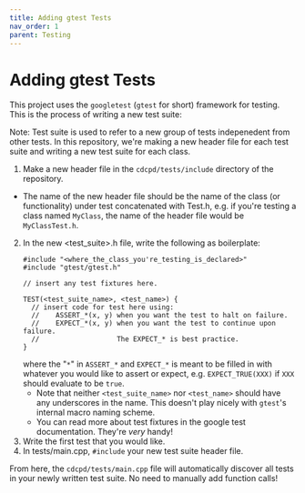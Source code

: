 ```yaml
---
title: Adding gtest Tests
nav_order: 1
parent: Testing
---
```


# Adding gtest Tests

This project uses the `googletest` (`gtest` for short) framework for testing. This is the process of writing a new test suite:

Note: Test suite is used to refer to a new group of tests indepenedent from other tests. In this repository, we're making a new header file for each test suite and writing a new test suite for each class.

1. Make a new header file in the `cdcpd/tests/include` directory of the repository.
  - The name of the new header file should be the name of the class (or functionality) under test concatenated with Test.h, e.g. if you're testing a class named `MyClass`, the name of the header file would be `MyClassTest.h`.
2. In the new <test_suite>.h file, write the following as boilerplate:
    ```
    #include "<where_the_class_you're_testing_is_declared>"
    #include "gtest/gtest.h"

    // insert any test fixtures here.

    TEST(<test_suite_name>, <test_name>) {
      // insert code for test here using:
      //    ASSERT_*(x, y) when you want the test to halt on failure.
      //    EXPECT_*(x, y) when you want the test to continue upon failure.
      //                   The EXPECT_* is best practice.
    }
    ```
    where the "`*`" in `ASSERT_*` and `EXPECT_*` is meant to be filled in with whatever you would like to assert or expect, e.g. `EXPECT_TRUE(XXX)` if `XXX` should evaluate to be `true`.
    - Note that neither `<test_suite_name>` nor `<test_name>` should have any underscores in the name. This doesn't play nicely with `gtest`'s internal macro naming scheme.
    - You can read more about test fixtures in the google test documentation. They're *very* handy!
3. Write the first test that you would like.
4. In tests/main.cpp, `#include` your new test suite header file.

From here, the `cdcpd/tests/main.cpp` file will automatically discover all tests in your newly written test suite. No need to manually add function calls!